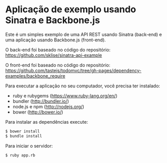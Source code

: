 # Aplicação de exemplo usando Sinatra e Backbone.js

Este é um simples exemplo de uma API REST usando Sinatra (back-end) e uma aplicação usando Backbone.js (front-end).

O back-end foi baseado no código do repositório:
https://github.com/sklise/sinatra-api-example

O front-end foi baseado no código do repositório:
https://github.com/tastejs/todomvc/tree/gh-pages/dependency-examples/backbone_require

Para executar a aplicação no seu computador, você precisa ter instalado:
 - ruby e rubygems (https://www.ruby-lang.org/en/)
 - bundler (http://bundler.io/)
 - node.js e npm (http://nodejs.org/)
 - bower (http://bower.io/)

Para instalar as dependências execute:

```sh
$ bower install
$ bundle install
```

Para iniciar o servidor:

```sh
$ ruby app.rb
```
